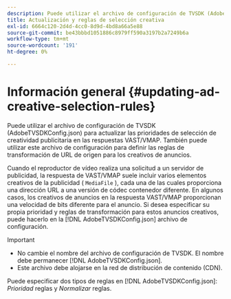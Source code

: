 ```yaml
---
description: Puede utilizar el archivo de configuración de TVSDK (AdobeTVSDKConfig.json) para actualizar las prioridades de selección de creatividad publicitaria en las respuestas VAST/VMAP. También puede utilizar este archivo de configuración para definir las reglas de transformación de URL de origen para los creativos de anuncios.
title: Actualización y reglas de selección creativa
exl-id: 6664c120-2d4d-4cc0-8d9d-4bd8a66a5e88
source-git-commit: be43bbbd1051886c8979ff590a3197b2a7249b6a
workflow-type: tm+mt
source-wordcount: '191'
ht-degree: 0%

---
```


# Información general {#updating-ad-creative-selection-rules}

Puede utilizar el archivo de configuración de TVSDK (AdobeTVSDKConfig.json) para actualizar las prioridades de selección de creatividad publicitaria en las respuestas VAST/VMAP. También puede utilizar este archivo de configuración para definir las reglas de transformación de URL de origen para los creativos de anuncios.

Cuando el reproductor de vídeo realiza una solicitud a un servidor de publicidad, la respuesta de VAST/VMAP suele incluir varios elementos creativos de la publicidad ( `MediaFile` ), cada una de las cuales proporciona una dirección URL a una versión de códec contenedor diferente. En algunos casos, los creativos de anuncios en la respuesta VAST/VMAP proporcionan una velocidad de bits diferente para el anuncio. Si desea especificar su propia prioridad y reglas de transformación para estos anuncios creativos, puede hacerlo en la [!DNL AdobeTVSDKConfig.json] archivo de configuración.

>[!IMPORTANT]
>
>* No cambie el nombre del archivo de configuración de TVSDK. El nombre debe permanecer [!DNL AdobeTVSDKConfig.json].
>* Este archivo debe alojarse en la red de distribución de contenido (CDN).
>


Puede especificar dos tipos de reglas en [!DNL AdobeTVSDKConfig.json]: *Prioridad* reglas y *Normalizar* reglas.
